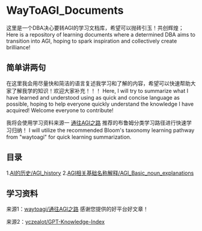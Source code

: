 # WayToAGI_Documents
这里是一个DBA决心要转AGI的学习文档库，希望可以抛砖引玉！共创辉煌；Here is a repository of learning documents where a determined DBA aims to transition into AGI, hoping to spark inspiration and collectively create brilliance!

## 简单讲两句
在这里我会用尽量快和简洁的语言复述我学习和了解的内容，希望可以快速帮助大家了解我学的知识！欢迎大家补充！！！
Here, I will try to summarize what I have learned and understood using as quick and concise language as possible, hoping to help everyone quickly understand the knowledge I have acquired! Welcome everyone to contribute!

我将会使用学习资料来源一 [通往AGI之路](https://waytoagi.feishu.cn/wiki/QPe5w5g7UisbEkkow8XcDmOpn8e)  推荐的布鲁姆分类学习路径进行快速学习归纳！
I will utilize the recommended Bloom's taxonomy learning pathway from "waytoagi" for quick learning summarization.

## 目录
1.[AI的历史/AGI_history](https://github.com/WayToAGI/WayToAGI_Documents/blob/main/AGI_history.md)
2.[AGI相关基础名称解释/AGI_Basic_noun_explanations](https://github.com/WayToAGI/WayToAGI_Documents/blob/main/AGI_Basic_noun_explanations.md)
## 学习资料
来源1：[waytoagi/通往AGI之路](https://waytoagi.feishu.cn/wiki/QPe5w5g7UisbEkkow8XcDmOpn8e) 感谢您提供的好平台好文章！

来源2：[yczealot/GPT-Knowledge-Index](https://github.com/yczealot/GPT-Knowledge-Index/wiki/AI%E7%9F%A5%E8%AF%86%E7%B4%A2%E5%BC%95)
